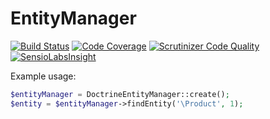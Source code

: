 # EntityManager
[![Build Status](https://scrutinizer-ci.com/g/managlea/EntityManager/badges/build.png?b=master)](https://scrutinizer-ci.com/g/managlea/EntityManager/build-status/master) [![Code Coverage](https://scrutinizer-ci.com/g/managlea/EntityManager/badges/coverage.png?b=master)](https://scrutinizer-ci.com/g/managlea/EntityManager/?branch=master) [![Scrutinizer Code Quality](https://scrutinizer-ci.com/g/managlea/EntityManager/badges/quality-score.png?b=master)](https://scrutinizer-ci.com/g/managlea/EntityManager/?branch=master) [![SensioLabsInsight](https://insight.sensiolabs.com/projects/fccb20e0-d90c-4801-a534-88845faea1ec/mini.png)](https://insight.sensiolabs.com/projects/fccb20e0-d90c-4801-a534-88845faea1ec)

Example usage:
```php
$entityManager = DoctrineEntityManager::create();
$entity = $entityManager->findEntity('\Product', 1);
```
